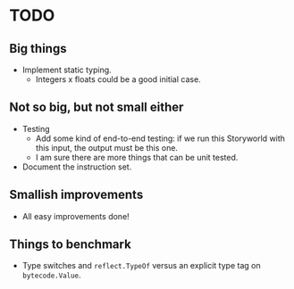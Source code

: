# TODO

## Big things

* Implement static typing.
    * Integers x floats could be a good initial case.

## Not so big, but not small either

* Testing
    * Add some kind of end-to-end testing: if we run this Storyworld with this
      input, the output must be this one.
    * I am sure there are more things that can be unit tested.
* Document the instruction set.

## Smallish improvements

* All easy improvements done!

## Things to benchmark

* Type switches and `reflect.TypeOf` versus an explicit type tag on
  `bytecode.Value`.
